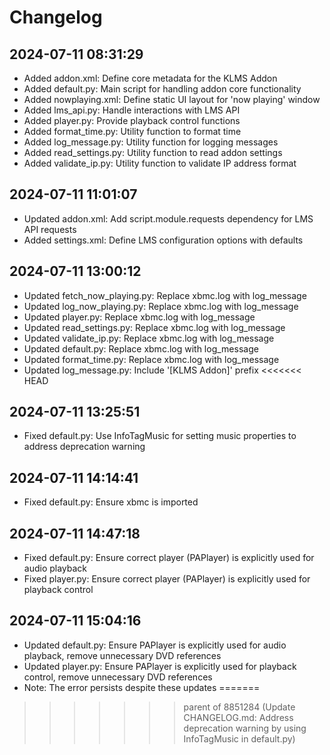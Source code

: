 # Changelog

## 2024-07-11 08:31:29
- Added addon.xml: Define core metadata for the KLMS Addon
- Added default.py: Main script for handling addon core functionality
- Added nowplaying.xml: Define static UI layout for 'now playing' window
- Added lms_api.py: Handle interactions with LMS API
- Added player.py: Provide playback control functions
- Added format_time.py: Utility function to format time
- Added log_message.py: Utility function for logging messages
- Added read_settings.py: Utility function to read addon settings
- Added validate_ip.py: Utility function to validate IP address format

## 2024-07-11 11:01:07
- Updated addon.xml: Add script.module.requests dependency for LMS API requests
- Added settings.xml: Define LMS configuration options with defaults

## 2024-07-11 13:00:12
- Updated fetch_now_playing.py: Replace xbmc.log with log_message
- Updated log_now_playing.py: Replace xbmc.log with log_message
- Updated player.py: Replace xbmc.log with log_message
- Updated read_settings.py: Replace xbmc.log with log_message
- Updated validate_ip.py: Replace xbmc.log with log_message
- Updated default.py: Replace xbmc.log with log_message
- Updated format_time.py: Replace xbmc.log with log_message
- Updated log_message.py: Include '[KLMS Addon]' prefix
<<<<<<< HEAD

## 2024-07-11 13:25:51
- Fixed default.py: Use InfoTagMusic for setting music properties to address deprecation warning

## 2024-07-11 14:14:41
- Fixed default.py: Ensure xbmc is imported

## 2024-07-11 14:47:18
- Fixed default.py: Ensure correct player (PAPlayer) is explicitly used for audio playback
- Fixed player.py: Ensure correct player (PAPlayer) is explicitly used for playback control

## 2024-07-11 15:04:16
- Updated default.py: Ensure PAPlayer is explicitly used for audio playback, remove unnecessary DVD references
- Updated player.py: Ensure PAPlayer is explicitly used for playback control, remove unnecessary DVD references
- Note: The error persists despite these updates
=======
>>>>>>> parent of 8851284 (Update CHANGELOG.md: Address deprecation warning by using InfoTagMusic in default.py)
